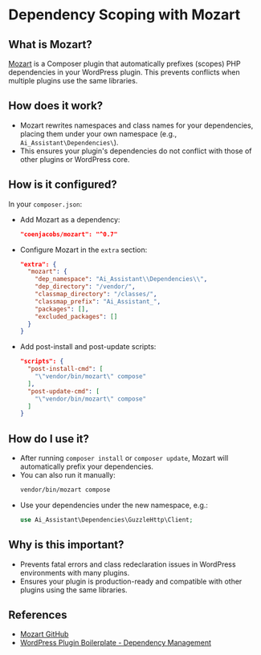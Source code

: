 # Dependency Scoping with Mozart

## What is Mozart?

[Mozart](https://github.com/coenjacobs/mozart) is a Composer plugin that automatically prefixes (scopes) PHP dependencies in your WordPress plugin. This prevents conflicts when multiple plugins use the same libraries.

## How does it work?

- Mozart rewrites namespaces and class names for your dependencies, placing them under your own namespace (e.g., `Ai_Assistant\Dependencies\`).
- This ensures your plugin's dependencies do not conflict with those of other plugins or WordPress core.

## How is it configured?

In your `composer.json`:

- Add Mozart as a dependency:
  ```json
  "coenjacobs/mozart": "^0.7"
  ```
- Configure Mozart in the `extra` section:
  ```json
  "extra": {
    "mozart": {
      "dep_namespace": "Ai_Assistant\\Dependencies\\",
      "dep_directory": "/vendor/",
      "classmap_directory": "/classes/",
      "classmap_prefix": "Ai_Assistant_",
      "packages": [],
      "excluded_packages": []
    }
  }
  ```
- Add post-install and post-update scripts:
  ```json
  "scripts": {
    "post-install-cmd": [
      "\"vendor/bin/mozart\" compose"
    ],
    "post-update-cmd": [
      "\"vendor/bin/mozart\" compose"
    ]
  }
  ```

## How do I use it?

- After running `composer install` or `composer update`, Mozart will automatically prefix your dependencies.
- You can also run it manually:
  ```bash
  vendor/bin/mozart compose
  ```
- Use your dependencies under the new namespace, e.g.:
  ```php
  use Ai_Assistant\Dependencies\GuzzleHttp\Client;
  ```

## Why is this important?

- Prevents fatal errors and class redeclaration issues in WordPress environments with many plugins.
- Ensures your plugin is production-ready and compatible with other plugins using the same libraries.

## References
- [Mozart GitHub](https://github.com/coenjacobs/mozart)
- [WordPress Plugin Boilerplate - Dependency Management](https://github.com/WPBoilerplate/wordpress-plugin-boilerplate)
